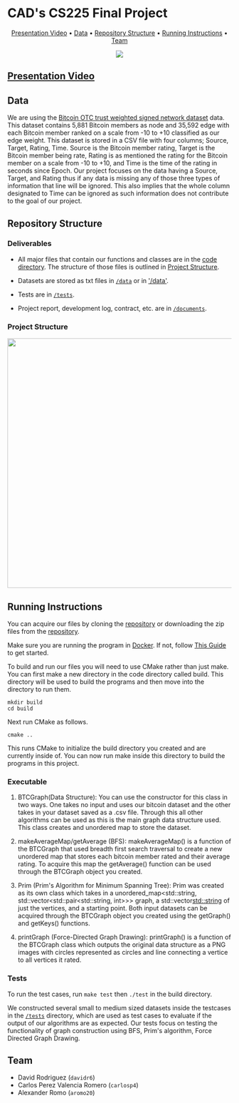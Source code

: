 # CAD's CS225 Final Project

<p align="center">
  <a href="#presentation-video">Presentation Video</a> •
  <a href="#data">Data</a> •
  <a href="#repo-structure">Repository Structure</a> •
  <a href="#running-instructions">Running Instructions</a> •
  <a href="#team">Team</a>
</p>

<p align="center">
  <img src="./data/graphs/cal.jpg" />
</p>

## [Presentation Video]()

## Data

We are using the [Bitcoin OTC trust weighted signed network dataset](http://snap.stanford.edu/data/soc-sign-bitcoin-otc.html.) data. This dataset contains 5,881 Bitcoin members as node and 35,592 edge with each Bitcoin member ranked on a scale from -10 to +10 classified as our edge weight. This dataset is stored in a CSV file with four columns; Source, Target, Rating, Time. Source is the Bitcoin member rating, Target is the Bitcoin member being rate, Rating is as mentioned the rating for the Bitcoin member on a scale from -10 to +10, and Time is the time of the rating in seconds since Epoch. Our project focuses on the data having a Source, Target, and Rating thus if any data is missing any of those three types of information that line will be ignored. This also implies that the whole column designated to Time can be ignored as such information does not contribute to the goal of our project. 

## Repository Structure

### Deliverables

- All major files that contain our functions and classes are in the [code directory](https://github.com/drod1281/CS225-FinalProject-CAD/tree/main/code). The structure of those files is outlined in [Project Structure](#project-structure).

- Datasets are stored as txt files in [`/data`](https://github.com/drod1281/CS225-FinalProject-CAD/tree/main/code/data) or in ['/data'](https://github.com/drod1281/CS225-FinalProject-CAD/tree/main/code/data).

- Tests are in [`/tests`](https://github.com/drod1281/CS225-FinalProject-CAD/tree/main/code/tests).

- Project report, development log, contract, etc. are in [`/documents`](https://github.com/drod1281/CS225-FinalProject-CAD/tree/main/documents). 

### Project Structure
<p align="center">
  <img src="./data/graphs/repoStructure.png" width="560"/>
</p>

## Running Instructions

You can acquire our files by cloning the [repository](https://github.com/drod1281/CS225-FinalProject-CAD) or downloading the zip files from the [repository](https://github.com/drod1281/CS225-FinalProject-CAD).

Make sure you are running the program in [Docker](https://www.docker.com/). If not, follow [This Guide](https://courses.engr.illinois.edu/cs225/sp2022/resources/own-machine/) to get started.

To build and run our files you will need to use CMake rather than just make. You can first make a new directory in the code directory called build. This directory will be used to build the programs and then move into the directory to run them.

```
mkdir build
cd build
```

Next run CMake as follows.

```
cmake ..
```
This runs CMake to initialize the build directory you created and are currently inside of. You can now run make inside this directory to build the programs in this project.

### Executable



1. BTCGraph(Data Structure): 
    You can use the constructor for this class in two ways. One takes no input and uses our bitcoin dataset and the other takes in your dataset saved as a .csv file.  Through this all other algorithms can be used as this is the main graph data structure used. This class creates and unordered map to store the dataset. 
   
2. makeAverageMap/getAverage (BFS):
   makeAverageMap() is a function of the BTCGraph that used breadth first search traversal to create a new unordered map that stores each bitcoin member rated and their average rating. To acquire this map the getAverage() function can be used through the BTCGraph object you created. 
3. Prim (Prim's Algorithm for Minimum Spanning Tree): 
   Prim was created as its own class which takes in a unordered_map<std::string, std::vector<std::pair<std::string, int>>> graph, a std::vector<std::string> of just the vertices, and a starting point. Both input datasets can be acquired through the BTCGraph object you created using the getGraph() and getKeys() functions. 
   
4. printGraph (Force-Directed Graph Drawing):
   printGraph() is a function of the BTCGraph class which outputs the original data structure as a PNG images with circles represented as circles and line connecting a vertice to all vertices it rated. 


### Tests

To run the test cases, run `make test` then `./test` in the build directory.

We constructed several small to medium sized datasets inside the testcases in the [`/tests`](https://github.com/drod1281/CS225-FinalProject-CAD/tree/main/code/tests) directory, which are used as test cases to evaluate if the output of our algorithms are as expected. Our tests focus on testing the functionality of graph construction using BFS, Prim's algorithm, Force Directed Graph Drawing.

## Team
 

- David Rodriguez (`davidr6`)
- Carlos Perez Valencia Romero (`carlosp4`)
- Alexander Romo (`aromo20`)